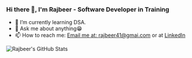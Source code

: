 ### Hi there 👋, I'm Rajbeer - Software Developer in Training

- 🌱 I’m currently learning DSA.
- 💬 Ask me about anything😁
- 📫 How to reach me: [Email me at: rajbeer41@gmai.com](rajbeer41@gmail.com) or at [LinkedIn](https://www.linkedin.com/in/rajbeer-sokhi/)

<img align="left" alt="Rajbeer's GitHub Stats" src="https://https://vercel.com/rsokhi1/stats-repo/api?username=rsokhi&show_icons=true&hide_border=true" />
<!--
**rsokhi1/rsokhi1** is a ✨ _special_ ✨ repository because its `README.md` (this file) appears on your GitHub profile.

Here are some ideas to get you started:

- 🔭 I’m currently working on ...
- 🌱 I’m currently learning ...
- 👯 I’m looking to collaborate on ...
- 🤔 I’m looking for help with ...
- 💬 Ask me about ...
- 📫 How to reach me: ...
- 😄 Pronouns: ...
- ⚡ Fun fact: ...
-->
